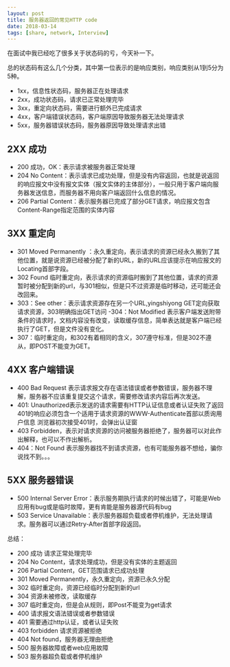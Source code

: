 ```yaml
---
layout: post
title: 服务器返回的常见HTTP code
date: 2018-03-14
tags: [share, network, Interview]
---
```


在面试中我已经吃了很多关于状态码的亏，今天补一下。

总的状态码有这么几个分类，其中第一位表示的是响应类别，响应类别从1到5分为5种。

- 1xx，信息性状态码，服务器正在处理请求
- 2xx，成功状态码，请求已正常处理完毕
- 3xx，重定向状态码，需要进行额外已完成请求
- 4xx，客户端错误状态码，客户端原因导致服务器无法处理请求
- 5xx，服务器错误状态码，服务器原因导致处理请求出错

## 2XX 成功

- 200 成功，OK：表示请求被服务器正常处理
- 204 No Content：表示请求已成功处理，但是没有内容返回，也就是说返回的响应报文中没有报文实体（报文实体的主体部分），一般只用于客户端向服务器发送信息，而服务器不用向客户端返回什么信息的情况。
- 206 Partial Content：表示服务器已完成了部分GET请求，响应报文包含Content-Range指定范围的实体内容

## 3XX 重定向

- 301 Moved Permanently ：永久重定向，表示请求的资源已经永久搬到了其他位置，就是说资源已经被分配了新的URL，新的URL应该提示在响应报文的Locating首部字段。
- 302 Found 临时重定向，表示请求的资源临时搬到了其他位置，请求的资源暂时被分配到新的url，与301相似，但是只不过资源是临时移动，还可能还会改回来。
- 303：See other：表示请求资源存在另一个URL,yingshiyong GET定向获取请求资源，303明确指出GET访问
-304：Not Modified 表示客户端发送附带条件的请求时，文档内容没有改变，读取缓存信息，简单表达就是客户端已经执行了GET，但是文件没有变化。
- 307：临时重定向，和302有着相同的含义，307遵守标准，但是302不遵从，即POST不能变为GET。

## 4XX 客户端错误

- 400 Bad Request 表示请求报文存在语法错误或者参数错误，服务器不理解，服务器不应该重复提交这个请求，需要修改请求内容后再次发送。
- 401: Unauthorized表示发送的请求需要有HTTP认证信息或者认证失败了返回401的响应必须包含一个适用于请求资源的WWW-Authenticate首部以质询用户信息 浏览器初次接受401时，会弹出认证窗
- 403 Forbidden，表示对请求资源的访问被服务器拒绝了，服务器可以对此作出解释，也可以不作出解析。
- 404：Not Found 表示服务器找不到请求资源，也有可能服务器不想给，骗你说找不到。。。

## 5XX 服务器错误

- 500 Internal Server Error：表示服务期执行请求的时候出错了，可能是Web应用有bug或是临时故障，更有肯能是服务器源代码有bug
- 503 Service Unavailable：表示服务器超负载或者停机维护，无法处理请求。服务器可以通过Retry-After首部字段返回。


总结：

- 200 成功 请求正常处理完毕
- 204 No Content，请求处理成功，但是没有实体的主题返回
- 206 Partial Content，GET范围请求已成功处理
- 301 Moved Permanently，永久重定向，资源已永久分配
- 302 临时重定向，资源已经临时分配到新的url
- 304 资源未被修改，读取缓存
- 307 临时重定向，但是会从规则，即Post不能变为get请求
- 400 请求报文语法错误或者参数错误
- 401 需要通过http认证，或者认证失败
- 403 forbidden 请求资源被拒绝
- 404 Not found，服务器无理由拒绝
- 500 服务器故障或者web应用故障
- 503 服务器超负载或者停机维护
